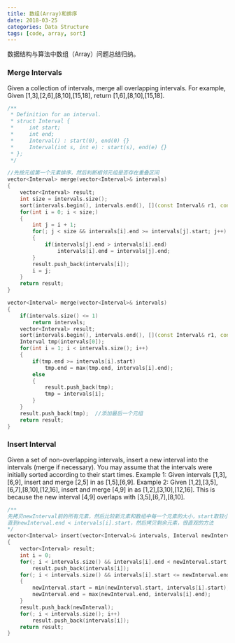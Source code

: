 ```yaml
---
title: 数组(Array)和排序
date: 2018-03-25
categories: Data Structure
tags: [code, array, sort]
---
```

数据结构与算法中数组（Array）问题总结归纳。
<!--more-->

### Merge Intervals
Given a collection of intervals, merge all overlapping intervals. For example, Given [1,3],[2,6],[8,10],[15,18], return [1,6],[8,10],[15,18].
```cpp
/**
 * Definition for an interval.
 * struct Interval {
 *     int start;
 *     int end;
 *     Interval() : start(0), end(0) {}
 *     Interval(int s, int e) : start(s), end(e) {}
 * };
 */

//先按元组第一个元素排序，然后判断相邻元组是否存在重叠区间
vector<Interval> merge(vector<Interval>& intervals) 
{
    vector<Interval> result;
    int size = intervals.size();
    sort(intervals.begin(), intervals.end(), [](const Interval& r1, const Interval& r2) {return r1.start < r2.start; });
    for(int i = 0; i < size;)
    {
        int j = i + 1;
        for(; j < size && intervals[i].end >= intervals[j].start; j++)
        {
            if(intervals[j].end > intervals[i].end)
                intervals[i].end = intervals[j].end;
        }
        result.push_back(intervals[i]);
        i = j;
    }
    return result;
}

vector<Interval> merge(vector<Interval>& intervals) 
{
    if(intervals.size() <= 1)
        return intervals;
    vector<Interval> result;
    sort(intervals.begin(), intervals.end(), [](const Interval& r1, const Interval& r2) {return r1.start < r2.start; });
    Interval tmp(intervals[0]);
    for(int i = 1; i < intervals.size(); i++)
    {
        if(tmp.end >= intervals[i].start)
            tmp.end = max(tmp.end, intervals[i].end);
        else
        {
            result.push_back(tmp);
            tmp = intervals[i];
        }
    }
    result.push_back(tmp);  //添加最后一个元组
    return result;
}
```

### Insert Interval
Given a set of non-overlapping intervals, insert a new interval into the intervals (merge if necessary). You may assume that the intervals were initially sorted according to their start times.
Example 1: Given intervals [1,3],[6,9], insert and merge [2,5] in as [1,5],[6,9].
Example 2: Given [1,2],[3,5],[6,7],[8,10],[12,16], insert and merge [4,9] in as [1,2],[3,10],[12,16]. This is because the new interval [4,9] overlaps with [3,5],[6,7],[8,10].
```cpp
/**
先拷贝newInterval前的所有元素，然后比较新元素和数组中每一个元素的大小，start取较小值，end取较大值，
直到newInterval.end < intervals[i].start，然后拷贝剩余元素，很直观的方法
*/
vector<Interval> insert(vector<Interval>& intervals, Interval newInterval) 
{
    vector<Interval> result;
    int i = 0;
    for(; i < intervals.size() && intervals[i].end < newInterval.start; i++)
        result.push_back(intervals[i]);
    for(; i < intervals.size() && intervals[i].start <= newInterval.end; i++)
    {
        newInterval.start = min(newInterval.start, intervals[i].start);
        newInterval.end = max(newInterval.end, intervals[i].end);
    }
    result.push_back(newInterval);
    for(; i < intervals.size(); i++)
        result.push_back(intervals[i]);
    return result;
}
```
